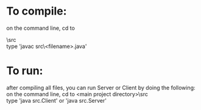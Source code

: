 # To compile:  
on the command line, cd to <main project directory>\\src  
type 'javac src\\\<filename>.java'  
  
# To run:  
after compiling all files, you can run Server or Client by doing the following:  
on the command line, cd to \<main project directory>\\src  
type 'java src.Client' or 'java src.Server'  
 